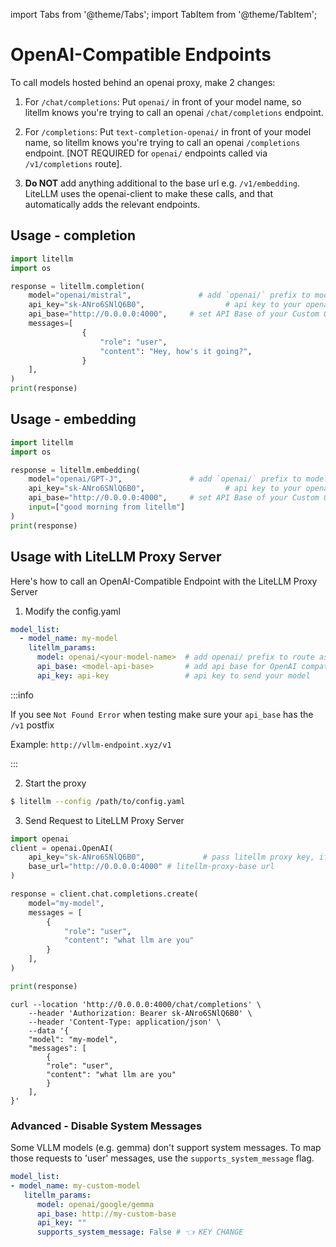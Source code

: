 import Tabs from '@theme/Tabs';
import TabItem from '@theme/TabItem';

# OpenAI-Compatible Endpoints

To call models hosted behind an openai proxy, make 2 changes:

1. For `/chat/completions`: Put `openai/` in front of your model name, so litellm knows you're trying to call an openai `/chat/completions` endpoint. 

2. For `/completions`: Put `text-completion-openai/` in front of your model name, so litellm knows you're trying to call an openai `/completions` endpoint. [NOT REQUIRED for `openai/` endpoints called via `/v1/completions` route].

2. **Do NOT** add anything additional to the base url e.g. `/v1/embedding`. LiteLLM uses the openai-client to make these calls, and that automatically adds the relevant endpoints. 


## Usage - completion
```python
import litellm
import os

response = litellm.completion(
    model="openai/mistral",               # add `openai/` prefix to model so litellm knows to route to OpenAI
    api_key="sk-ANro6SNlQ6B0",                  # api key to your openai compatible endpoint
    api_base="http://0.0.0.0:4000",     # set API Base of your Custom OpenAI Endpoint
    messages=[
                {
                    "role": "user",
                    "content": "Hey, how's it going?",
                }
    ],
)
print(response)
```

## Usage - embedding

```python
import litellm
import os

response = litellm.embedding(
    model="openai/GPT-J",               # add `openai/` prefix to model so litellm knows to route to OpenAI
    api_key="sk-ANro6SNlQ6B0",                  # api key to your openai compatible endpoint
    api_base="http://0.0.0.0:4000",     # set API Base of your Custom OpenAI Endpoint
    input=["good morning from litellm"]
)
print(response)
```



## Usage with LiteLLM Proxy Server

Here's how to call an OpenAI-Compatible Endpoint with the LiteLLM Proxy Server

1. Modify the config.yaml 

  ```yaml
  model_list:
    - model_name: my-model
      litellm_params:
        model: openai/<your-model-name>  # add openai/ prefix to route as OpenAI provider
        api_base: <model-api-base>       # add api base for OpenAI compatible provider
        api_key: api-key                 # api key to send your model
  ```

  :::info

  If you see `Not Found Error` when testing make sure your `api_base` has the `/v1` postfix

  Example: `http://vllm-endpoint.xyz/v1`

  :::

2. Start the proxy 

  ```bash
  $ litellm --config /path/to/config.yaml
  ```

3. Send Request to LiteLLM Proxy Server

  <Tabs>

  <TabItem value="openai" label="OpenAI Python v1.0.0+">

  ```python
  import openai
  client = openai.OpenAI(
      api_key="sk-ANro6SNlQ6B0",             # pass litellm proxy key, if you're using virtual keys
      base_url="http://0.0.0.0:4000" # litellm-proxy-base url
  )

  response = client.chat.completions.create(
      model="my-model",
      messages = [
          {
              "role": "user",
              "content": "what llm are you"
          }
      ],
  )

  print(response)
  ```
  </TabItem>

  <TabItem value="curl" label="curl">

  ```shell
  curl --location 'http://0.0.0.0:4000/chat/completions' \
      --header 'Authorization: Bearer sk-ANro6SNlQ6B0' \
      --header 'Content-Type: application/json' \
      --data '{
      "model": "my-model",
      "messages": [
          {
          "role": "user",
          "content": "what llm are you"
          }
      ],
  }'
  ```
  </TabItem>

  </Tabs>


### Advanced - Disable System Messages

Some VLLM models (e.g. gemma) don't support system messages. To map those requests to 'user' messages, use the `supports_system_message` flag. 

```yaml
model_list:
- model_name: my-custom-model
   litellm_params:
      model: openai/google/gemma
      api_base: http://my-custom-base
      api_key: "" 
      supports_system_message: False # 👈 KEY CHANGE
```
